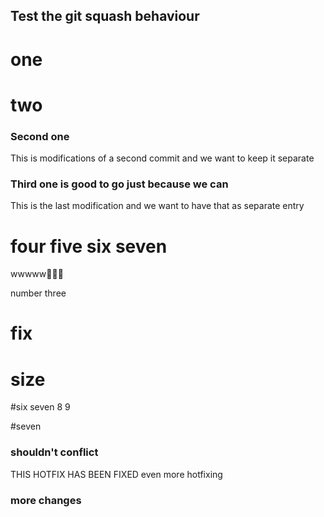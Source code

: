 ## Test the git squash behaviour

# one

# two

### Second one
This is modifications of a second commit and we want to keep it separate

### Third one is good to go just because we can
This is the last modification and we want to have that as separate entry


# four five six seven

wwwww🍌🍌🍺

number three

# fix

# size

#six seven 8 9


#seven


### shouldn't conflict

THIS HOTFIX HAS BEEN FIXED
even more hotfixing


### more changes
